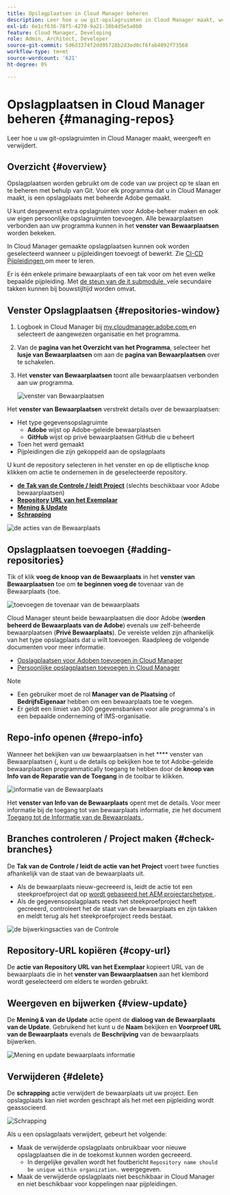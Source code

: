 ```yaml
---
title: Opslagplaatsen in Cloud Manager beheren
description: Leer hoe u uw git-opslagruimten in Cloud Manager maakt, weergeeft en verwijdert.
exl-id: 6e1cf636-78f5-4270-9a21-38b4d5e5a0b0
feature: Cloud Manager, Developing
role: Admin, Architect, Developer
source-git-commit: 5d6d3374f2dd95728b2d3ed0cf6fab4092f73568
workflow-type: tm+mt
source-wordcount: '621'
ht-degree: 0%

---
```



# Opslagplaatsen in Cloud Manager beheren {#managing-repos}

Leer hoe u uw git-opslagruimten in Cloud Manager maakt, weergeeft en verwijdert.

## Overzicht {#overview}

Opslagplaatsen worden gebruikt om de code van uw project op te slaan en te beheren met behulp van Git. Voor elk programma dat u in Cloud Manager maakt, is een opslagplaats met beheerde Adobe gemaakt.

U kunt desgewenst extra opslagruimten voor Adobe-beheer maken en ook uw eigen persoonlijke opslagruimten toevoegen. Alle bewaarplaatsen verbonden aan uw programma kunnen in het **venster van Bewaarplaatsen** worden bekeken.

In Cloud Manager gemaakte opslagplaatsen kunnen ook worden geselecteerd wanneer u pijpleidingen toevoegt of bewerkt. Zie [ CI-CD Pijpleidingen ](/help/implementing/cloud-manager/configuring-pipelines/introduction-ci-cd-pipelines.md) om meer te leren.

Er is één enkele primaire bewaarplaats of een tak voor om het even welke bepaalde pijpleiding. Met [ de steun van de it submodule, ](git-submodules.md) vele secundaire takken kunnen bij bouwstijltijd worden omvat.

## Venster Opslagplaatsen {#repositories-window}

1. Logboek in Cloud Manager bij [ my.cloudmanager.adobe.com ](https://my.cloudmanager.adobe.com/) en selecteert de aangewezen organisatie en het programma.

1. Van de **pagina van het Overzicht van het Programma**, selecteer het **lusje van Bewaarplaatsen** om aan de **pagina van Bewaarplaatsen** over te schakelen.

1. Het **venster van Bewaarplaatsen** toont alle bewaarplaatsen verbonden aan uw programma.

   ![ venster van Bewaarplaatsen ](assets/repositories.png)

Het **venster van Bewaarplaatsen** verstrekt details over de bewaarplaatsen:

* Het type gegevensopslagruimte
   * **Adobe** wijst op Adobe-geleide bewaarplaatsen
   * **GitHub** wijst op privé bewaarplaatsen GitHub die u beheert
* Toen het werd gemaakt
* Pijpleidingen die zijn gekoppeld aan de opslagplaats

U kunt de repository selecteren in het venster en op de elliptische knop klikken om actie te ondernemen in de geselecteerde repository.

* **[de Tak van de Controle / leidt Project](#check-branches)** (slechts beschikbaar voor Adobe bewaarplaatsen)
* **[Repository URL van het Exemplaar](#copy-url)**
* **[Mening &amp; Update](#view-update)**
* **[Schrapping](#delete)**

![ de acties van de Bewaarplaats ](assets/repository-actions.png)

## Opslagplaatsen toevoegen {#adding-repositories}

Tik of klik **voeg de knoop van de Bewaarplaats** in het **venster van Bewaarplaatsen** toe om **te beginnen voeg de** tovenaar van de Bewaarplaats {toe.

![ toevoegen de tovenaar van de bewaarplaats ](assets/add-repository-wizard.png)

Cloud Manager steunt beide bewaarplaatsen die door Adobe (**worden beheerd de Bewaarplaats van de Adobe**) evenals uw zelf-beheerde bewaarplaatsen (**Privé Bewaarplaats**). De vereiste velden zijn afhankelijk van het type opslagplaats dat u wilt toevoegen. Raadpleeg de volgende documenten voor meer informatie.

* [Opslagplaatsen voor Adoben toevoegen in Cloud Manager](adobe-repositories.md)
* [Persoonlijke opslagplaatsen toevoegen in Cloud Manager](private-repositories.md)

>[!NOTE]
>
>* Een gebruiker moet de rol **Manager van de Plaatsing** of **BedrijfsEigenaar** hebben om een bewaarplaats toe te voegen.
>* Er geldt een limiet van 300 gegevensbanken voor alle programma&#39;s in een bepaalde onderneming of IMS-organisatie.

## Repo-info openen {#repo-info}

Wanneer het bekijken van uw bewaarplaatsen in het **** venster van Bewaarplaatsen {, kunt u de details op bekijken hoe te tot Adobe-geleide bewaarplaatsen programmatically toegang te hebben door de **knoop van Info van de Reparatie van de Toegang** in de toolbar te klikken.

![ informatie van de Bewaarplaats ](assets/repo-info.png)

Het **venster van Info van de Bewaarplaats** opent met de details. Voor meer informatie bij de toegang tot van bewaarplaats informatie, zie het document [ Toegang tot de Informatie van de Bewaarplaats ](accessing-repos.md).

## Branches controleren / Project maken {#check-branches}

De **Tak van de Controle / leidt de actie van het Project** voert twee functies afhankelijk van de staat van de bewaarplaats uit.

* Als de bewaarplaats nieuw-gecreeerd is, leidt de actie tot een steekproefproject dat op [ wordt gebaseerd het AEM projectarchetype ](https://experienceleague.adobe.com/en/docs/experience-manager-core-components/using/developing/archetype/overview).
* Als de gegevensopslagplaats reeds het steekproefproject heeft gecreeerd, controleert het de staat van de bewaarplaats en zijn takken en meldt terug als het steekproefproject reeds bestaat.

![ de bijwerkingsacties van de Controle ](assets/check-branches.png)

## Repository-URL kopiëren {#copy-url}

De **actie van Repository URL van het Exemplaar** kopieert URL van de bewaarplaats die in het **venster van Bewaarplaatsen** aan het klembord wordt geselecteerd om elders te worden gebruikt.

## Weergeven en bijwerken {#view-update}

De **Mening &amp; van de Update** actie opent de **dialoog van de Bewaarplaats van de Update**. Gebruikend het kunt u de **Naam** bekijken en **Voorproef URL van de Bewaarplaats** evenals de **Beschrijving** van de bewaarplaats bijwerken.

![ Mening en update bewaarplaats informatie ](assets/view-update.png)

## Verwijderen {#delete}

De **schrapping** actie verwijdert de bewaarplaats uit uw project. Een opslagplaats kan niet worden geschrapt als het met een pijpleiding wordt geassocieerd.

![ Schrapping ](assets/delete.png)

Als u een opslagplaats verwijdert, gebeurt het volgende:

* Maak de verwijderde opslagplaats onbruikbaar voor nieuwe opslagplaatsen die in de toekomst kunnen worden gecreeerd.
   * In dergelijke gevallen wordt het foutbericht `Repository name should be unique within organization.` weergegeven.
* Maak de verwijderde opslagplaats niet beschikbaar in Cloud Manager en niet beschikbaar voor koppelingen naar pijpleidingen.
